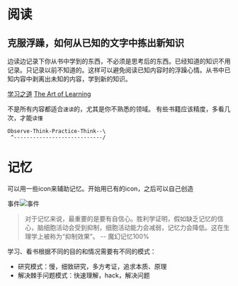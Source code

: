 阅读
====

克服浮躁，如何从已知的文字中拣出新知识
--------------------------------------
边读边记录下你从书中学到的东西，不必须是思考后的东西。已经知道的知识不用记录。只记录以前不知道的。这样可以避免阅读已知内容时的浮躁心情。从书中已知内容中剥离出未知的内容，学到新的知识。

[学习之道](http://baike.baidu.com/view/5703132.htm)
[The Art of Learning](http://www.amazon.com/The-Art-Learning-Journey-Performance/dp/0743277465/ref=sr_1_1?ie=UTF8&qid=1370155150&sr=8-1&keywords=josh+waitzkin)

不是所有内容都适合`速读`的，尤其是你不熟悉的领域。
有些书籍应该精度，多看几次，才能`读懂`

```
Observe-Think-Practice-Think--\
 ^----------------------------/
```

记忆
====

可以用一些icon来辅助记忆。开始用已有的icon，之后可以自己创造

事件![事件](http://cdn1.iconfinder.com/data/icons/fatcow/32/calendar_edit.png)


> 对于记忆来说，最重要的是要有自信心。胜利学证明，假如缺乏记忆的信心，脑细胞活动会受到抑制，细胞活动能力会减弱，记忆力会降低。这在生理学上被称为“抑制效果”。
> -- 魔幻记忆100%

学习、看书根据不同的目的和情况需要有不同的模式：
* 研究模式：慢，细致研究，多方考证，追求本质、原理
* 解决棘手问题模式：快速理解，hack，解决问题
